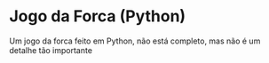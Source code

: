 # Jogo da Forca (Python)
Um jogo da forca feito em Python, não está completo, mas não é um detalhe tão importante
